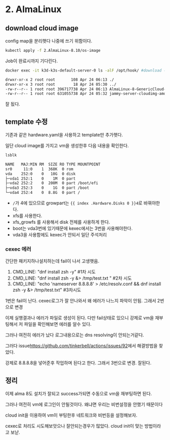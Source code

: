 # 2. AlmaLinux

## download cloud image

config map을 분리햇다 나중에 쓰기 위함이다.

```sh
kubectl apply -f 2.AlmaLinux-8.10/os-image
```

Job이 완료시까지 기다린다.

```sh
docker exec -it k3d-k3s-default-server-0 ls -alF /opt/hook/ #download 확인

drwxr-xr-x 2 root root       108 Apr 24 06:13 ./
drwxr-xr-x 3 root root        18 Apr 24 05:30 ../
-rw-r--r-- 1 root root 396717738 Apr 24 06:13 AlmaLinux-8-GenericCloud-8.10-20240819.x86_64.raw.gz
-rw-r--r-- 1 root root 631055738 Apr 24 05:32 jammy-server-cloudimg-amd64.raw.gz
```

잘 됬다.

## template 수정

기존과 같은 hardware.yaml을 사용하고 template만 추가햇다.

일단 cloud image를 가지고 vm을 생성한후 다음 내용을 확인한다.

```sh
lsblk

NAME   MAJ:MIN RM  SIZE RO TYPE MOUNTPOINT
sr0     11:0    1  368K  0 rom
vda    252:0    0   10G  0 disk
├─vda1 252:1    0    1M  0 part
├─vda2 252:2    0  200M  0 part /boot/efi
├─vda3 252:3    0    1G  0 part /boot
└─vda4 252:4    0  8.8G  0 part /
```

- `/`가 4에 있으므로 growpart는 `{{ index .Hardware.Disks 0 }}4`로 바꿔야한다.
- xfs를 사용한다.
- xfs_growfs 를 사용해서 disk 전체를 사용하게 한다.
- boot는 vda3번에 있기때문에 kexec에서는 3번을 사용해야한다.
- vda3을 사용함에도 kexec가 안되서 일단 주석처리

### cexec 에러

간단한 패키지하나설치하는데 fail이 나서 고생햇음.

1. CMD_LINE: "dnf install zsh -y" #1차 시도
2. CMD_LINE: "dnf install zsh -y &> /tmp/test.txt " #2차 시도
3. CMD_LINE: "echo 'nameserver 8.8.8.8' > /etc/resolv.conf && dnf install zsh -y &> /tmp/test.txt" #3차시도

1번은 fail이 난다. cexec로그가 잘 안나와서 왜 에러가 나느지 파악이 안됨. 그래서 2번으로 변경

이제 실행결과나 에러가 파일로 생성이 된다. 다만 fail상태로 있으니 강제로 vm을 재부팅해서 저 파일을 확인해보면 에러를 알수 있다.

그러나 여전히 에러가 났다 로그내용으로는 dns resolving이 안되는거같다.

그러다 issue<https://github.com/tinkerbell/actions/issues/92>에서 해결방법을 찾았다.

강제로 8.8.8.8을 넣어준후 작업하며 된다고 한다. 그래서 3번으로 변경. 잘된다.

## 정리

이제 alma 8도 설치가 잘되고 success가되면 수동으로 vm을 재부팅하면 된다.

그러나 여전히 vm에 로그인이 안될것이다. 왜냐면 우리는 비번설정을 안했기 때문이다

cloud init을 이용하여 vm이 부팅한후 네트워크와 비번등을 설정해보자.

cexec로 처리도 시도해보앗으나 잘안되는경우가 많았다. cloud init이 맞는 방법이라고 보낟.
